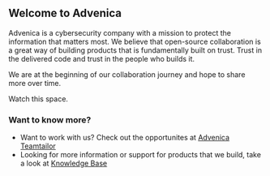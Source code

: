 ## Welcome to Advenica

Advenica is a cybersecurity company with a mission to protect the information that matters most.
We believe that open-source collaboration is a great way of building products that is fundamentally built on trust. Trust in the delivered code and trust in the people who builds it.

We are at the beginning of our collaboration journey and hope to share more over time.

Watch this space.

### Want to know more?
* Want to work with us? Check out the opportunites at [Advenica Teamtailor](https://advenica.teamtailor.com/)
* Looking for more information or support for products that we build, take a look at [Knowledge Base](https://advenica.github.io)
